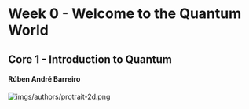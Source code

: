 # Week 0 - Welcome to the Quantum World
## Core 1 - Introduction to Quantum
#### Rúben André Barreiro

![imgs/authors/protrait-2d.png]()
